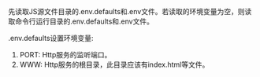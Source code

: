 先读取JS源文件目录的.env.defaults和.env文件。若读取的环境变量为空，则读取命令行运行目录的.env.defaults和.env文件。

.env.defaults设置环境变量: 
1. PORT: Http服务的监听端口。
2. WWW: Http服务的根目录，此目录应该有index.html等文件。

